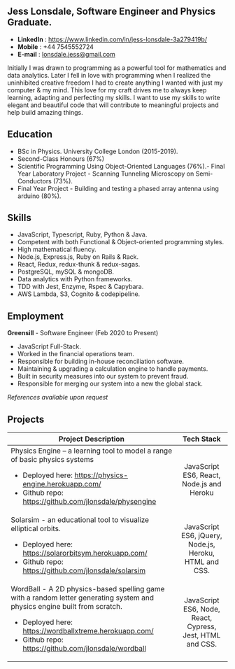 ## Jess Lonsdale, Software Engineer and Physics Graduate.

- **LinkedIn** : https://www.linkedin.com/in/jess-lonsdale-3a279419b/
- **Mobile** : +44 7545552724
- **E-mail** : lonsdale.jess@gmail.com

Initially I was drawn to programming as a powerful tool for mathematics and data analytics. Later I fell in love with programming when I realized the uninhibited creative freedom I had to create anything I wanted with just my computer & my mind. This love for my craft drives me to always keep learning, adapting and perfecting my skills. I want to use my skills to write elegant and beautiful code that will contribute to meaningful projects and help build amazing things. 

## Education

- BSc in Physics. University College London (2015-2019).
- Second-Class Honours (67%)
- Scientific Programming Using Object-Oriented Languages (76%).- Final Year Laboratory Project - Scanning Tunneling Microscopy on Semi-Conductors (73%).
- Final Year Project - Building and testing a phased array antenna using arduino (80%).

## Skills

- JavaScript, Typescript, Ruby, Python & Java.
- Competent with both Functional & Object-oriented programming styles.
- High mathematical fluency.
- Node.js, Express.js, Ruby on Rails & Rack.
- React, Redux, redux-thunk & redux-sagas.
- PostgreSQL, mySQL & mongoDB.
- Data analytics with Python frameworks.
- TDD with Jest, Enzyme, Rspec & Capybara.
- AWS Lambda, S3, Cognito & codepipeline.

## Employment

**Greensill** - Software Engineer (Feb 2020 to Present)

- JavaScript Full-Stack.
- Worked in the financial operations team.
- Responsible for building in-house reconciliation software.
- Maintaining & upgrading a calculation engine to handle payments.
- Built in security measures into our system to prevent fraud.
- Responsible for merging our system into a new the global stack.

_References available upon request_

  
## Projects
| Project Description | Tech Stack |
| --------------------|:-------------:|
|Physics Engine – a learning tool to model a range of basic physics systems <ul><li>Deployed here: https://physics-engine.herokuapp.com/ </li><li>Github repo:  https://github.com/jlonsdale/physengine </li></ul>|JavaScript ES6, React, Node.js and Heroku|
|Solarsim - an educational tool to visualize elliptical orbits. <ul><li>Deployed here: https://solarorbitsym.herokuapp.com/ </li><li>Github repo: https://github.com/jlonsdale/solarsim </li></ul>|JavaScript ES6, jQuery, Node.js, Heroku, HTML and CSS.|
| WordBall - A 2D physics-based spelling game with a random letter generating system and physics engine built from scratch. <ul><li>Deployed here: https://wordballxtreme.herokuapp.com/ </li><li>Github repo: https://github.com/jlonsdale/wordball </li> </li></ul>|JavaScript ES6, Node, React, Cypress, Jest, HTML and CSS.|
